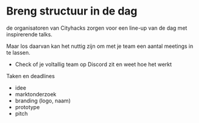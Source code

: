 # Breng structuur in de dag

de organisatoren van Cityhacks zorgen voor een line-up van de dag met inspirerende talks. 

Maar los daarvan kan het nuttig zijn om met je team een aantal meetings in te lassen.



* Check of je voltallig team op Discord zit en weet hoe het werkt



Taken en deadlines

* idee
* marktonderzoek
* branding \(logo, naam\)
* prototype
* pitch

#### 

